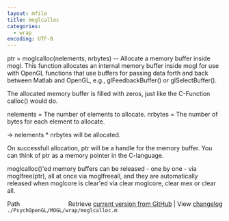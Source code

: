 ```yaml
---
layout: mfile
title: moglcalloc
categories:
  - wrap
encoding: UTF-8
---
```


ptr = moglcalloc\(nelements, nrbytes\) -- Allocate a memory buffer inside mogl.
This function allocates an internal memory buffer inside mogl for use
with OpenGL functions that use buffers for passing data forth and back
between Matlab and OpenGL, e.g., glFeedbackBuffer\(\) or glSelectBuffer\(\).

The allocated memory buffer is filled with zeros, just like the C-Function
calloc\(\) would do.

nelements = The number of elements to allocate.
nrbytes = The number of bytes for each element to allocate.

-\> nelements \* nrbytes will be allocated.

On successfull allocation, ptr will be a handle for the memory buffer.
You can think of ptr as a memory pointer in the C-language.

moglcalloc\(\)'ed memory buffers can be released - one by one - via
moglfree\(ptr\), all at once via moglfreeall, and they are automatically
released when moglcore is clear'ed via clear moglcore, clear mex or
clear all.



<div class="code_header" style="text-align:right;">
  <span style="float:left;">Path&nbsp;&nbsp;</span> <span class="counter">Retrieve <a href=
  "https://raw.github.com/Psychtoolbox-3/Psychtoolbox-3/beta/./PsychOpenGL/MOGL/wrap/moglcalloc.m">current version from GitHub</a> | View <a href=
  "https://github.com/Psychtoolbox-3/Psychtoolbox-3/commits/beta/./PsychOpenGL/MOGL/wrap/moglcalloc.m">changelog</a></span>
</div>
<div class="code">
  <code>./PsychOpenGL/MOGL/wrap/moglcalloc.m</code>
</div>
